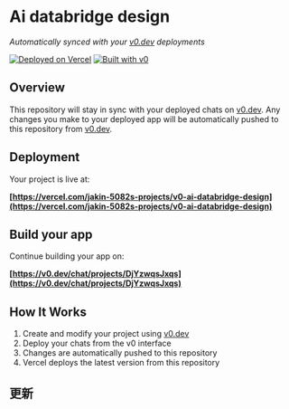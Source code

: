 # Ai databridge design

*Automatically synced with your [v0.dev](https://v0.dev) deployments*

[![Deployed on Vercel](https://img.shields.io/badge/Deployed%20on-Vercel-black?style=for-the-badge&logo=vercel)](https://vercel.com/jakin-5082s-projects/v0-ai-databridge-design)
[![Built with v0](https://img.shields.io/badge/Built%20with-v0.dev-black?style=for-the-badge)](https://v0.dev/chat/projects/DjYzwqsJxqs)

## Overview

This repository will stay in sync with your deployed chats on [v0.dev](https://v0.dev).
Any changes you make to your deployed app will be automatically pushed to this repository from [v0.dev](https://v0.dev).

## Deployment

Your project is live at:

**[https://vercel.com/jakin-5082s-projects/v0-ai-databridge-design](https://vercel.com/jakin-5082s-projects/v0-ai-databridge-design)**

## Build your app

Continue building your app on:

**[https://v0.dev/chat/projects/DjYzwqsJxqs](https://v0.dev/chat/projects/DjYzwqsJxqs)**

## How It Works

1. Create and modify your project using [v0.dev](https://v0.dev)
2. Deploy your chats from the v0 interface
3. Changes are automatically pushed to this repository
4. Vercel deploys the latest version from this repository

## 更新

